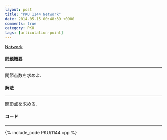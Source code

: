 ```yaml
---
layout: post
title: "PKU 1144 Network"
date: 2014-05-15 00:48:39 +0900
comments: true
category: PKU
tags: [articulation-point]
---
```


[Network](http://poj.org/problem?id=1144)

#### 問題概要

****

関節点数を求めよ.

#### 解法

****

関節点を求める.

#### コード

****

{% include_code PKU/1144.cpp %}
